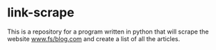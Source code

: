 # link-scrape
This is a repository for a program written in python that will scrape the website www.fs/blog.com and create a list of all the articles. 

